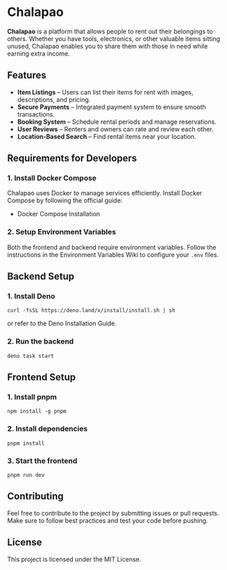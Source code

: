 # Chalapao

**Chalapao** is a platform that allows people to rent out their belongings to others. Whether you have tools, electronics, or other valuable items sitting unused, Chalapao enables you to share them with those in need while earning extra income.

## Features

* **Item Listings** – Users can list their items for rent with images, descriptions, and pricing.
* **Secure Payments** – Integrated payment system to ensure smooth transactions.
* **Booking System** – Schedule rental periods and manage reservations.
* **User Reviews** – Renters and owners can rate and review each other.
* **Location-Based Search** – Find rental items near your location.

## Requirements for Developers

### 1. Install Docker Compose

Chalapao uses Docker to manage services efficiently. Install Docker Compose by following the official guide:

* Docker Compose Installation

### 2. Setup Environment Variables

Both the frontend and backend require environment variables. Follow the instructions in the Environment Variables Wiki to configure your `.env` files.

## Backend Setup

### 1. Install **Deno**

```
curl -fsSL https://deno.land/x/install/install.sh | sh
```

or refer to the Deno Installation Guide.

### 2. Run the backend

```
deno task start
```

## Frontend Setup

### 1. Install **pnpm**

```
npm install -g pnpm
```

### 2. Install dependencies

```
pnpm install
```

### 3. Start the frontend

```
pnpm run dev
```

## Contributing

Feel free to contribute to the project by submitting issues or pull requests. Make sure to follow best practices and test your code before pushing.

## License

This project is licensed under the MIT License.
